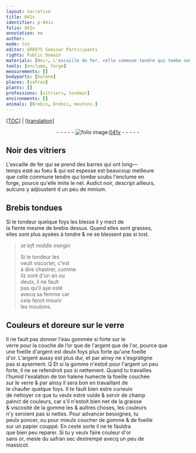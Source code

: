 ```yaml
---
layout: narrative
title: 041v
identifier: p-041v
folio: 041v
annotation: no
author:
mode: tcn
editor: GR8975 Seminar Participants
rights: Public Domain
materials: [Noir, L'escaille de fer, celle commune tendre qui tombe soubs l'enclume, nel, noir, minium, fiente, doreure, verre, eau gommée, argent, or, gomme, papier, safran, massicot]
tools: [enclume, forge]
measurements: []
bodyparts: [halene]
places: [safran]
plants: []
professions: [vitriers, tondeur]
environments: []
animals: [Brebis, brebis, moutons.]
---
```


 <p><a href="{{ site.baseurl }}/normalized/">[TOC]</a> | <a href="{{ site.baseurl }}/texts/p-041v_tl/" target="_blank">[translation]</a></p><div class="folio" align="center">- - - - - <a href="http://gallica.bnf.fr/ark:/12148/btv1b10500001g/f88.image" target="_blank"><img src="https://cu-mkp.github.io/2017-workshop-edition/assets/photo-icon.png" alt="folio image: " style="display:inline-block; margin-bottom:-3px;"/>041v</a> - - - - - </div>  
  

## <span class="m">Noir</span> des <span class="pro">vitriers</span>

 
<span class="m">L'escaille de fer</span> qui se prend des barres qui ont <span class="tmp">long—<br/> temps</span> esté au foeu & qui est espesse est beaucoup meilleure<br/> que <span class="m">celle commune tendre qui tombe soubs l'<span class="tl">enclume</span></span> en<br/> <span class="tl">forge</span>, pource qu'elle imite le <span class="m">nel</span>. Audict <span class="m">noir</span>, descript ailleurs,<br/> aulcuns y adjoustent <span class="del">d</span> un peu de <span class="m">minium</span>. 
 
 
  

## <span class="al">Brebis</span> tondues

 
Si le <span class="pro">tondeur</span> quelque foys les blesse il y mect <span class="del"><span class="ill"></span></span> de<br/> la <span class="m">fiente</span> mesme de <span class="al">brebis</span> dessus. Quand elles sont grasses,<br/> elles sont plus aysées à tondre & ne se blessent pas si tost.
 
> *at left middle margin*
> 
> 
>   Si le <span class="pro">tondeur</span> les<br/> veult viscorter, c'est<br/> à dire chastrer, co<span class="exp">mm</span>e<br/> ilz sont d'un an ou<br/> deulx, il ne fault<br/> pas qu'il aye esté<br/> avecq sa femme car<br/> cela feroit mourir<br/> les <span class="al">moutons.</span> 
 
 
  

## Couleurs et <span class="m">doreure</span> sur le <span class="m">verre</span>

 
Il ne fault pas donner l'<span class="m">eau gommée</span> si forte sur le<br/> <span class="m">verre</span> pour la couche de <span class="del">l’or que de</span> l'<span class="m">argent</span> que de l'<span class="m">or</span>, pource q<span class="exp">ue</span><br/> une foeille d'<span class="m">argent</span> est deulx foys plus forte qu'une foeille<br/> d'<span class="m">or</span>. L'<span class="m">argent</span> aussy est plus dur, et par ainsy ne s'esgratigne<br/> pas si aysem<span class="exp">ent</span>. <span class="del">Q</span> Et si la <span class="m">gomme</span> n'estoit pour l'<span class="m">argent</span> un peu<br/> forte, il ne se refendroit pas si nettem<span class="exp">ent</span>. Quand tu travailles<br/> <span class="del">l’humid</span> l'exalation de ton <span class="bp">halene</span> humecte la foeille couchée<br/> sur le <span class="m">verre</span> & par ainsy il sera bon en travaillant de<br/> le chaufer quelque foys. Il te fault bien estre curieulx<br/> de nettoyer ce que tu veulx estre vuide & servir de champ<br/> painct de couleurs, car s'il n'estoit bien net de la graisse<br/> & viscosité de la <span class="m">gomme</span> <span class="del">les</span> & aultres choses, les couleurs<br/> n'y seroient pas si nettes. Pour advancer besoignes, tu<br/> peulx poncer, ou pour mieulx coucher de <span class="m">gomme</span> & de foeille<br/> sur un <span class="m">papier</span> couppé. En ceste sorte il ne te fauldra<br/> que bien peu reparer. Si tu y veulx faire couleur d'<span class="m">or</span><br/> sans <span class="m">or</span>, mesle du <span class="m"><span class="pl">safran</span></span> sec destrempé avecq un peu de<br/> <span class="m">massicot</span>. 
 
 